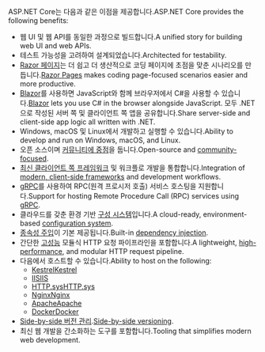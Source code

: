 <span data-ttu-id="42fca-101">ASP.NET Core는 다음과 같은 이점을 제공합니다.</span><span class="sxs-lookup"><span data-stu-id="42fca-101">ASP.NET Core provides the following benefits:</span></span>

* <span data-ttu-id="42fca-102">웹 UI 및 웹 API를 동일한 과정으로 빌드합니다.</span><span class="sxs-lookup"><span data-stu-id="42fca-102">A unified story for building web UI and web APIs.</span></span>
* <span data-ttu-id="42fca-103">테스트 가능성을 고려하여 설계되었습니다.</span><span class="sxs-lookup"><span data-stu-id="42fca-103">Architected for testability.</span></span>
* <span data-ttu-id="42fca-104">[Razor 페이지](xref:razor-pages/index)는 더 쉽고 더 생산적으로 코딩 페이지에 초점을 맞춘 시나리오를 만듭니다.</span><span class="sxs-lookup"><span data-stu-id="42fca-104">[Razor Pages](xref:razor-pages/index) makes coding page-focused scenarios easier and more productive.</span></span>
* <span data-ttu-id="42fca-105">[Blazor](xref:blazor/index)를 사용하면 JavaScript와 함께 브라우저에서 C#을 사용할 수 있습니다.</span><span class="sxs-lookup"><span data-stu-id="42fca-105">[Blazor](xref:blazor/index) lets you use C# in the browser alongside JavaScript.</span></span> <span data-ttu-id="42fca-106">모두 .NET으로 작성된 서버 쪽 및 클라이언트 쪽 앱을 공유합니다.</span><span class="sxs-lookup"><span data-stu-id="42fca-106">Share server-side and client-side app logic all written with .NET.</span></span>
* <span data-ttu-id="42fca-107">Windows, macOS 및 Linux에서 개발하고 실행할 수 있습니다.</span><span class="sxs-lookup"><span data-stu-id="42fca-107">Ability to develop and run on Windows, macOS, and Linux.</span></span>
* <span data-ttu-id="42fca-108">오픈 소스이며 [커뮤니티에 중점](https://live.asp.net/)을 둡니다.</span><span class="sxs-lookup"><span data-stu-id="42fca-108">Open-source and [community-focused](https://live.asp.net/).</span></span>
* <span data-ttu-id="42fca-109">[최신 클라이언트 쪽 프레임워크](xref:blazor/index) 및 워크플로 개발을 통합합니다.</span><span class="sxs-lookup"><span data-stu-id="42fca-109">Integration of [modern, client-side frameworks](xref:blazor/index) and development workflows.</span></span>
* <span data-ttu-id="42fca-110">[gRPC](xref:grpc/index)를 사용하여 RPC(원격 프로시저 호출) 서비스 호스팅을 지원합니다.</span><span class="sxs-lookup"><span data-stu-id="42fca-110">Support for hosting Remote Procedure Call (RPC) services using [gRPC](xref:grpc/index).</span></span>
* <span data-ttu-id="42fca-111">클라우드를 갖춘 환경 기반 [구성 시스템](xref:fundamentals/configuration/index)입니다.</span><span class="sxs-lookup"><span data-stu-id="42fca-111">A cloud-ready, environment-based [configuration system](xref:fundamentals/configuration/index).</span></span>
* <span data-ttu-id="42fca-112">[종속성 주입](xref:fundamentals/dependency-injection)이 기본 제공됩니다.</span><span class="sxs-lookup"><span data-stu-id="42fca-112">Built-in [dependency injection](xref:fundamentals/dependency-injection).</span></span>
* <span data-ttu-id="42fca-113">간단한 [고성능](https://github.com/aspnet/benchmarks) 모듈식 HTTP 요청 파이프라인을 포함합니다.</span><span class="sxs-lookup"><span data-stu-id="42fca-113">A lightweight, [high-performance](https://github.com/aspnet/benchmarks), and modular HTTP request pipeline.</span></span>
* <span data-ttu-id="42fca-114">다음에서 호스트할 수 있습니다.</span><span class="sxs-lookup"><span data-stu-id="42fca-114">Ability to host on the following:</span></span>
  * [<span data-ttu-id="42fca-115">Kestrel</span><span class="sxs-lookup"><span data-stu-id="42fca-115">Kestrel</span></span>](xref:fundamentals/servers/kestrel)
  * [<span data-ttu-id="42fca-116">IIS</span><span class="sxs-lookup"><span data-stu-id="42fca-116">IIS</span></span>](xref:host-and-deploy/iis/index)
  * [<span data-ttu-id="42fca-117">HTTP.sys</span><span class="sxs-lookup"><span data-stu-id="42fca-117">HTTP.sys</span></span>](xref:fundamentals/servers/httpsys)
  * [<span data-ttu-id="42fca-118">Nginx</span><span class="sxs-lookup"><span data-stu-id="42fca-118">Nginx</span></span>](xref:host-and-deploy/linux-nginx)
  * [<span data-ttu-id="42fca-119">Apache</span><span class="sxs-lookup"><span data-stu-id="42fca-119">Apache</span></span>](xref:host-and-deploy/linux-apache)
  * [<span data-ttu-id="42fca-120">Docker</span><span class="sxs-lookup"><span data-stu-id="42fca-120">Docker</span></span>](xref:host-and-deploy/docker/index)
* <span data-ttu-id="42fca-121">[Side-by-side 버전 관리](/dotnet/standard/choosing-core-framework-server#side-by-side-net-versions-per-application-level).</span><span class="sxs-lookup"><span data-stu-id="42fca-121">[Side-by-side versioning](/dotnet/standard/choosing-core-framework-server#side-by-side-net-versions-per-application-level).</span></span>
* <span data-ttu-id="42fca-122">최신 웹 개발을 간소화하는 도구를 포함합니다.</span><span class="sxs-lookup"><span data-stu-id="42fca-122">Tooling that simplifies modern web development.</span></span>
